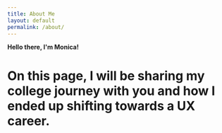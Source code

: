 ```yaml
---
title: About Me
layout: default
permalink: /about/
---
```

**Hello there, I'm Monica!**

# On this page, I will be sharing my college journey with you and how I ended up shifting towards a UX career.
